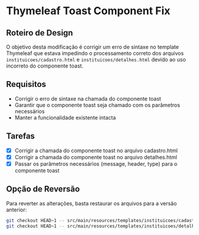 # Thymeleaf Toast Component Fix

## Roteiro de Design
O objetivo desta modificação é corrigir um erro de sintaxe no template Thymeleaf que estava impedindo o processamento correto dos arquivos `instituicoes/cadastro.html` e `instituicoes/detalhes.html` devido ao uso incorreto do componente toast.

## Requisitos
- Corrigir o erro de sintaxe na chamada do componente toast
- Garantir que o componente toast seja chamado com os parâmetros necessários
- Manter a funcionalidade existente intacta

## Tarefas
- [x] Corrigir a chamada do componente toast no arquivo cadastro.html
- [x] Corrigir a chamada do componente toast no arquivo detalhes.html
- [x] Passar os parâmetros necessários (message, header, type) para o componente toast

## Opção de Reversão
Para reverter as alterações, basta restaurar os arquivos para a versão anterior:

```bash
git checkout HEAD~1 -- src/main/resources/templates/instituicoes/cadastro.html
git checkout HEAD~1 -- src/main/resources/templates/instituicoes/detalhes.html
```